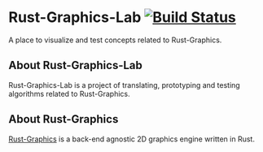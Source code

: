 # Rust-Graphics-Lab [![Build Status](https://travis-ci.org/PistonDevelopers/rust-graphics-lab.svg?branch=master)](https://travis-ci.org/PistonDevelopers/rust-graphics-lab)

A place to visualize and test concepts related to Rust-Graphics.

## About Rust-Graphics-Lab

Rust-Graphics-Lab is a project of translating, prototyping and testing algorithms related to Rust-Graphics.

## About Rust-Graphics

[Rust-Graphics](https://github.com/PistonDevelopers/rust-graphics) is a back-end agnostic 2D graphics engine written in Rust.
